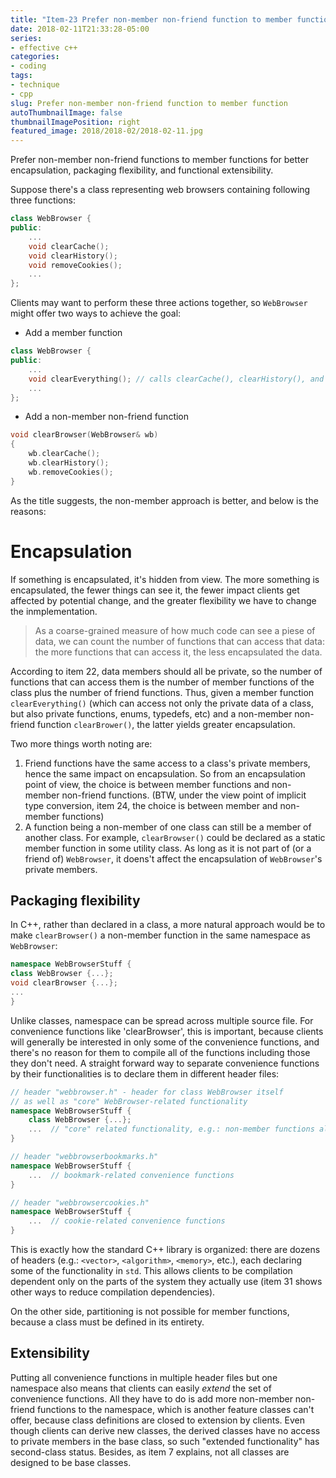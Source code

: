 ```yaml
---
title: "Item-23 Prefer non-member non-friend function to member function"
date: 2018-02-11T21:33:28-05:00
series:
- effective c++
categories:
- coding
tags:
- technique
- cpp
slug: Prefer non-member non-friend function to member function
autoThumbnailImage: false
thumbnailImagePosition: right
featured_image: 2018/2018-02/2018-02-11.jpg
---
```


Prefer non-member non-friend functions to member functions for better encapsulation, packaging flexibility, and functional extensibility.
<!--more-->

Suppose there's a class representing web browsers containing following three functions:

```cpp
class WebBrowser {
public:
    ...
    void clearCache();
    void clearHistory();
    void removeCookies();
    ...
};
```

Clients may want to perform these three actions together, so `WebBrowser` might offer two ways to achieve the goal:

* Add a member function

```cpp
class WebBrowser {
public:
    ...
    void clearEverything(); // calls clearCache(), clearHistory(), and removeCookies()
    ...
};
```

* Add a non-member non-friend function

```cpp
void clearBrowser(WebBrowser& wb) 
{
    wb.clearCache();
    wb.clearHistory();
    wb.removeCookies();
}
```

As the title suggests, the non-member approach is better, and below is the reasons:

# Encapsulation

If something is encapsulated, it's hidden from view. The more something is encapsulated, the fewer things can see it, the fewer impact clients get affected by potential change, and the greater flexibility we have to change the inmplementation.

>As a coarse-grained measure of how much code can see a piese of data, we can count the number of functions that can access that data: the more functions that can access it, the less encapsulated the data. 

According to item 22, data members should all be private, so the number of functions that can access them is the number of member functions of the class plus the number of friend functions. Thus, given a member function `clearEverything()` (which can access not only the private data of a class, but also private functions, enums, typedefs, etc) and a non-member non-friend function `clearBrower()`, the latter yields greater encapsulation.

Two more things worth noting are:

1. Friend functions have the same access to a class's private members, hence the same impact on encapsulation. So from an encapsulation point of view, the choice is between member functions and non-member non-friend functions. (BTW, under the view point of implicit type conversion, item 24, the choice is between member and non-member functions)
2. A function being a non-member of one class can still be a member of another class. For example, `clearBrowser()` could be declared as a static member function in some utility class. As long as it is not part of (or a friend of) `WebBrowser`, it doens't affect the encapsulation of `WebBrowser`'s private members.

## Packaging flexibility

In C++, rather than declared in a class, a more natural approach would be to make `clearBrowser()` a non-member function in the same namespace as `WebBrowser`:

```cpp
namespace WebBrowserStuff {
class WebBrowser {...};
void clearBrowser {...};
...
}
```

Unlike classes, namespace can be spread across multiple source file. For convenience functions like 'clearBrowser', this is important, because clients will generally be interested in only some of the convenience functions, and there's no reason for them to compile all of the functions including those they don't need. A straight forward way to separate convenience functions by their functionalities is to declare them in different header files:

```cpp
// header "webbrowser.h" - header for class WebBrowser itself 
// as well as "core" WebBrowser-related functionality
namespace WebBrowserStuff {
    class WebBrowser {...};
    ...  // "core" related functionality, e.g.: non-member functions almost all clients need
}
```

```cpp
// header "webbrowserbookmarks.h"
namespace WebBrowserStuff {
    ...  // bookmark-related convenience functions
}
```

```cpp
// header "webbrowsercookies.h"
namespace WebBrowserStuff {
    ...  // cookie-related convenience functions
}
```

This is exactly how the standard C++ library is organized: there are dozens of headers (e.g.: `<vector>`, `<algorithm>`, `<memory>`, etc.), each declaring some of the functionality in `std`. This allows clients to be compilation dependent only on the parts of the system they actually use (item 31 shows other ways to reduce compilation dependencies). 

On the other side, partitioning is not possible for member functions, because a class must be defined in its entirety.

## Extensibility

Putting all convenience functions in multiple header files but one namespace also means that clients can easily _extend_ the set of convenience functions. All they have to do is add more non-member non-friend functions to the namespace, which is another feature classes can't offer, because class definitions are closed to extension by clients. Even though clients can derive new classes, the derived classes have no access to private members in the base class, so such "extended functionality" has second-class status. Besides, as item 7 explains, not all classes are designed to be base classes.
